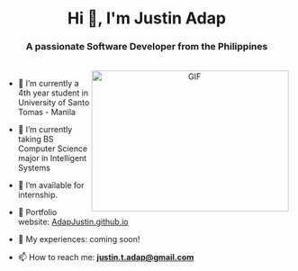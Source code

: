<h1 align="center">Hi 👋, I'm Justin Adap</h1>
<h3 align="center">A passionate Software Developer from the Philippines</h3>
 <br>
<a target="_blank" align="center">
  <img align="right" top="600" height="250" width="350" alt="GIF" src="https://media.giphy.com/media/SWoSkN6DxTszqIKEqv/giphy.gif">
</a>


- 🔭 I’m currently a 4th year student in University of Santo Tomas - Manila

- 🌱 I’m currently taking BS Computer Science major in Intelligent Systems

- 🤝 I’m available for internship.

- 📝 Portfolio website: <a target="_blank" href="[AdapJustin.github.io](https://adapjustin.github.io)">AdapJustin.github.io</a>

- 💬 My experiences: coming soon! 

- 📫 How to reach me: **justin.t.adap@gmail.com**

